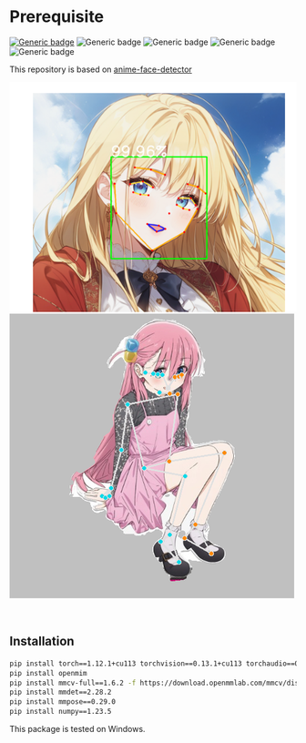 # Prerequisite

[![Generic badge](https://img.shields.io/badge/CUDA-11.4-brightgreen.svg)](https://developer.nvidia.com/cuda-11-4-0-download-archive?target_os=Windows&target_arch=x86_64&target_version=10&target_type=exe_local)
![Generic badge](https://img.shields.io/badge/pytorch-1.12.1-orange.svg)
![Generic badge](https://img.shields.io/badge/mmcv_full-1.6.2-red.svg)
![Generic badge](https://img.shields.io/badge/mmdet-1.12.1-red.svg)
![Generic badge](https://img.shields.io/badge/mmpose-1.12.1-red.svg)

This repository is based on [anime-face-detector](https://github.com/hysts/anime-face-detector)

![img.png](assets/img.png)
![img_1.png](assets/img_1.png)

<br/>

## Installation

```bash
pip install torch==1.12.1+cu113 torchvision==0.13.1+cu113 torchaudio==0.12.1 --extra-index-url https://download.pytorch.org/whl/cu113
pip install openmim
pip install mmcv-full==1.6.2 -f https://download.openmmlab.com/mmcv/dist/cu113/torch1.12/index.html
pip install mmdet==2.28.2
pip install mmpose==0.29.0
pip install numpy==1.23.5
```

This package is tested on Windows.
